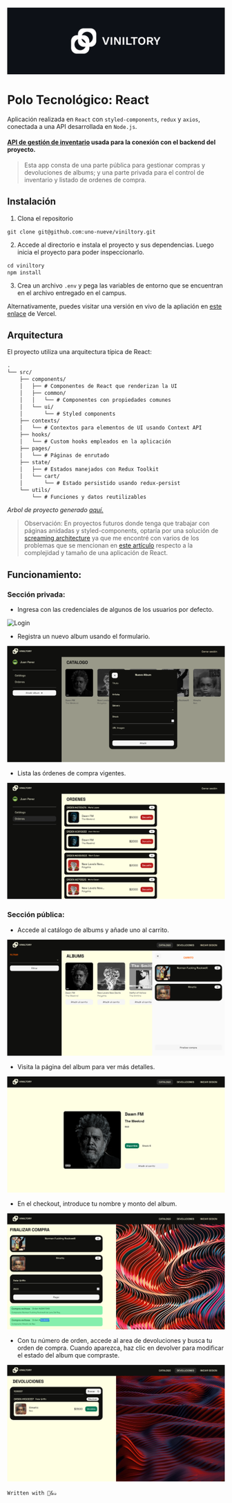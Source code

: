 ![Viniltory logo](/src/assets/Frame%2011.png "Viniltory logo")

# Polo Tecnológico: React

Aplicación realizada en `React` con `styled-components`, `redux` y `axios`, conectada a una API desarrollada en `Node.js`.

#### [API de gestión de inventario](https://github.com/uno-nueve/api-inventario) usada para la conexión con el backend del proyecto.

> Esta app consta de una parte pública para gestionar compras y devoluciones de albums; y una parte privada para el control de inventario y listado de ordenes de compra.

## Instalación

1. Clona el repositorio

```
git clone git@github.com:uno-nueve/viniltory.git
```

2. Accede al directorio e instala el proyecto y sus dependencias. Luego inicia el proyecto para poder inspeccionarlo.

```
cd viniltory
npm install
```

3. Crea un archivo `.env` y pega las variables de entorno que se encuentran en el archivo entregado en el campus.

Alternativamente, puedes visitar una versión en vivo de la apliación en [este enlace](https://viniltory.vercel.app/) de Vercel.

## Arquitectura

El proyecto utiliza una arquitectura típica de React:

```
.
└── src/
    ├── components/
    │   ├── # Componentes de React que renderizan la UI
    │   ├── common/
    │   │   └── # Componentes con propiedades comunes
    │   └── ui/
    │       └── # Styled components
    ├── contexts/
    │   └── # Contextos para elementos de UI usando Context API
    ├── hooks/
    │   └── # Custom hooks empleados en la aplicación
    ├── pages/
    │   └── # Páginas de enrutado
    ├── state/
    │   ├── # Estados manejados con Redux Toolkit
    │   └── cart/
    │       └── # Estado persistido usando redux-persist
    └── utils/
        └── # Funciones y datos reutilizables
```

_Arbol de proyecto generado [aquí.](https://tree.nathanfriend.com/)_

> Observación: En proyectos futuros donde tenga que trabajar con páginas anidadas y styled-components, optaría por una solución de [screaming architecture](https://blog.cleancoder.com/uncle-bob/2011/09/30/Screaming-Architecture.html) ya que me encontré con varios de los problemas que se mencionan en [este artículo](https://dev.to/profydev/screaming-architecture-evolution-of-a-react-folder-structure-4g25) respecto a la complejidad y tamaño de una aplicación de React.

## Funcionamiento:

### Sección privada:

-   Ingresa con las credenciales de algunos de los usuarios por defecto.

![Login](/src/assets/Screenshot%202024-12-16%20at%2021-56-34%20Inicio%20de%20sesión.png)

-   Registra un nuevo album usando el formulario.

![Crea un nuevo album](/src/assets/Screenshot%202024-12-16%20at%2021-57-51%20Dashboard.png)

-   Lista las órdenes de compra vigentes.

![Lista de órdenes](/src/assets/Screenshot%202024-12-16%20at%2021-58-43%20Dashboard.png)

### Sección pública:

-   Accede al catálogo de albums y añade uno al carrito.

![Carrito](/src/assets/Screenshot%202024-12-16%20at%2022-00-08%20Albums.png)

-   Visita la página del album para ver más detalles.

![Detalles del album](/src/assets/Screenshot%202024-12-16%20at%2022-00-59%20Dawn%20FM%20The%20Weeknd.png)

-   En el checkout, introduce tu nombre y monto del album.

![Checkout](/src/assets/Screenshot%202024-12-16%20at%2022-03-38%20Finalizar%20compra.png)

-   Con tu número de orden, accede al area de devoluciones y busca tu orden de compra. Cuando aparezca, haz clic en devolver para modificar el estado del album que compraste.

![Devoluciones](/src/assets/Screenshot%202024-12-16%20at%2022-04-31%20Devoluciones.png)

`Written with 💙&☕`
